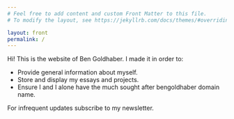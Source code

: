 ```yaml
---
# Feel free to add content and custom Front Matter to this file.
# To modify the layout, see https://jekyllrb.com/docs/themes/#overriding-theme-defaults

layout: front
permalink: /
---
```

Hi! This is the website of Ben Goldhaber. I made it in order to:

- Provide general information about myself.
- Store and display my essays and projects.
- Ensure I and I alone have the much sought after bengoldhaber domain name.

For infrequent updates subscribe to my newsletter.